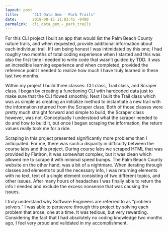 ```yaml
---
layout: post
title:      "CLI Data Gem - Park Trails"
date:       2019-08-15 11:03:41 -0400
permalink:  cli_data_gem_-_park_trails
---
```





   For this CLI project I built an app that would list the Palm Beach County nature trails, and when requested, provide additional information about each individual trail.   If I am being honest I was intimidated by this one; I had roughly two months of total coding experience when I started and this was also the first time I needed to write code that wasn’t guided by TDD.  It was an incredible learning experience and when completed, provided the reference point I needed to realize how much I have truly learned in these last two months.

   Within my project I build three classes: CLI class, Trail class, and Scraper class.  I began by creating a functioning CLI with hardcoded data just to make sure that the CLI flowed smoothly.  Next I built the Trail class which was as simple as creating an initialize method to instantiate a new trail with the information returned from the Scraper class.  Both of those classes were pretty much straight forward and simple to build, the Scraper class however, was not.  Conceptually I understood what the scraper needed to do and how to build it, but once I began scraping the information, the return values really took me for a ride.

   Scraping in this project presented significantly more problems than I anticipated.  For me, there was such a disparity in difficulty between the course labs and this project.  During course labs we scraped HTML that was provided by Flatiron, it was somewhat complex, but it was clean which allowed me to scrape it with minimal speed bumps.  The Palm Beach County website on the other hand, was a bit of a nightmare.  When iterating through classes and elements to pull the necessary info, I was returning elements with no text, text of a single element consisting of two different topics, and other issues.  After many hours of headaches I was finally able to return the info I needed and exclude the excess nonsense that was causing the issues.  

   I truly understand why Software Engineers are referred to as “problem solvers.”  I was able to persevere through this project by solving each problem that arose, one at a time.  It was tedious, but very rewarding.   Considering the fact that I had absolutely no coding knowledge two months ago, I feel very proud and validated in my accomplishment. 
	

